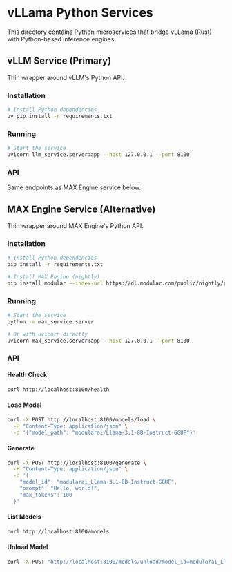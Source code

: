 # vLLama Python Services

This directory contains Python microservices that bridge vLLama (Rust) with Python-based inference engines.

## vLLM Service (Primary)

Thin wrapper around vLLM's Python API.

### Installation

```bash
# Install Python dependencies
uv pip install -r requirements.txt
```

### Running

```bash
# Start the service
uvicorn llm_service.server:app --host 127.0.0.1 --port 8100
```

### API

Same endpoints as MAX Engine service below.

## MAX Engine Service (Alternative)

Thin wrapper around MAX Engine's Python API.

### Installation

```bash
# Install Python dependencies
pip install -r requirements.txt

# Install MAX Engine (nightly)
pip install modular --index-url https://dl.modular.com/public/nightly/python/simple/
```

### Running

```bash
# Start the service
python -m max_service.server

# Or with uvicorn directly
uvicorn max_service.server:app --host 127.0.0.1 --port 8100
```

### API

#### Health Check
```bash
curl http://localhost:8100/health
```

#### Load Model
```bash
curl -X POST http://localhost:8100/models/load \
  -H "Content-Type: application/json" \
  -d '{"model_path": "modularai/Llama-3.1-8B-Instruct-GGUF"}'
```

#### Generate
```bash
curl -X POST http://localhost:8100/generate \
  -H "Content-Type: application/json" \
  -d '{
    "model_id": "modularai_Llama-3.1-8B-Instruct-GGUF",
    "prompt": "Hello, world!",
    "max_tokens": 100
  }'
```

#### List Models
```bash
curl http://localhost:8100/models
```

#### Unload Model
```bash
curl -X POST "http://localhost:8100/models/unload?model_id=modularai_Llama-3.1-8B-Instruct-GGUF"
```
